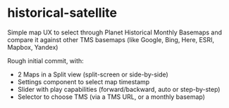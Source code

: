 # historical-satellite

Simple map UX to select through Planet Historical Monthly Basemaps and compare it against other TMS basemaps (like Google, Bing, Here, ESRI, Mapbox, Yandex)

Rough initial commit, with:

- 2 Maps in a Split view (split-screen or side-by-side)
- Settings component to select map timestamp
- Slider with play capabilities (forward/backward, auto or step-by-step)
- Selector to choose TMS (via a TMS URL, or a monthly basemap)
